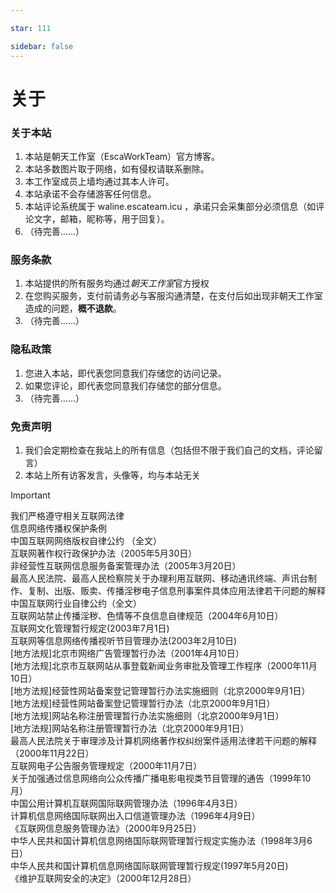 ```yaml
---

star: 111

sidebar: false
---
```


# 关于

### 关于本站
1. 本站是朝天工作室（EscaWorkTeam）官方博客。
2. 本站多数图片取于网络，如有侵权请联系删除。
3. 本工作室成员上墙均通过其本人许可。
4. 本站承诺不会存储游客任何信息。
5. 本站评论系统属于 waline.escateam.icu ，承诺只会采集部分必须信息（如评论文字，邮箱，昵称等，用于回复）。
6. （待完善......）

### 服务条款
1. 本站提供的所有服务均通过*朝天工作室*官方授权
2. 在您购买服务，支付前请务必与客服沟通清楚，在支付后如出现非朝天工作室造成的问题，**概不退款**。
3. （待完善......）

### 隐私政策
1. 您进入本站，即代表您同意我们存储您的访问记录。
2. 如果您评论，即代表您同意我们存储您的部分信息。
3. （待完善......）

### 免责声明
1. 我们会定期检查在我站上的所有信息（包括但不限于我们自己的文档，评论留言）
2. 本站上所有访客发言，头像等，均与本站无关
> [!important]
> 我们严格遵守相关互联网法律<br>
> 信息网络传播权保护条例<br>
> 中国互联网网络版权自律公约 （全文）<br>
> 互联网著作权行政保护办法（2005年5月30日）<br>
> 非经营性互联网信息服务备案管理办法（2005年3月20日）<br>
> 最高人民法院、最高人民检察院关于办理利用互联网、移动通讯终端、声讯台制作、复制、出版、贩卖、传播淫秽电子信息刑事案件具体应用法律若干问题的解释<br>
> 中国互联网行业自律公约（全文）<br>
> 互联网站禁止传播淫秽、色情等不良信息自律规范（2004年6月10日）<br>
> 互联网文化管理暂行规定(2003年7月1日)<br>
> 互联网等信息网络传播视听节目管理办法(2003年2月10日)<br>
> [地方法规]北京市网络广告管理暂行办法（2001年4月10日）<br>
> [地方法规]北京市互联网站从事登载新闻业务审批及管理工作程序（2000年11月10日）<br>
> [地方法规]经营性网站备案登记管理暂行办法实施细则（北京2000年9月1日）<br>
> [地方法规]经营性网站备案登记管理暂行办法（北京2000年9月1日）<br>
> [地方法规]网站名称注册管理暂行办法实施细则（北京2000年9月1日）<br>
> [地方法规]网站名称注册管理暂行办法（北京2000年9月1日）<br>
> 最高人民法院关于审理涉及计算机网络著作权纠纷案件适用法律若干问题的解释（2000年11月22日）<br>
> 互联网电子公告服务管理规定（2000年11月7日）<br>
> 关于加强通过信息网络向公众传播广播电影电视类节目管理的通告（1999年10月）<br>
> 中国公用计算机互联网国际联网管理办法（1996年4月3日）<br>
> 计算机信息网络国际联网出入口信道管理办法（1996年4月9日）<br>
> 《互联网信息服务管理办法》（2000年9月25日）<br>
> 中华人民共和国计算机信息网络国际联网管理暂行规定实施办法（1998年3月6日）<br>
> 中华人民共和国计算机信息网络国际联网管理暂行规定(1997年5月20日)<br>
> 《维护互联网安全的决定》（2000年12月28日）